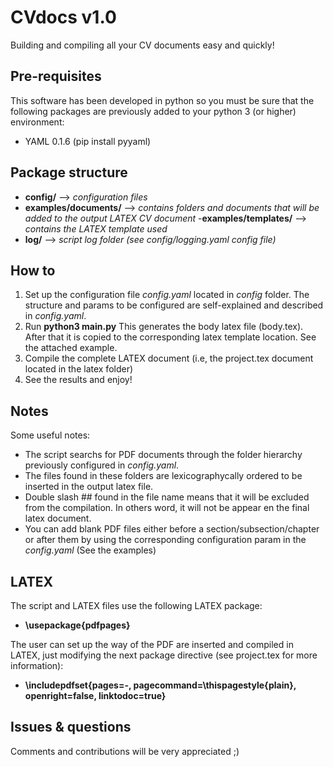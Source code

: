 # **CVdocs v1.0**
Building and compiling all your CV documents easy and quickly!

Pre-requisites
--------------
This software has been developed in python so you must be sure that the following packages are previously added to your python 3 (or higher) environment:
- YAML 0.1.6 (pip install pyyaml)

Package structure
-----------------
- **config/** --> _configuration files_
- **examples/documents/** --> _contains folders and documents that will be added to the output LATEX CV document_
-**examples/templates/** --> _contains the LATEX template used_
- **log/** --> _script log folder (see config/logging.yaml config file)_ 

How to
------
1. Set up the configuration file _config.yaml_ located in _config_ folder. The structure and params to be configured are self-explained and described in _config.yaml_.
2. Run **python3 main.py** This generates the body latex file (body.tex). After that it is copied to the corresponding latex template location. See the attached example.
3. Compile the complete LATEX document (i.e, the project.tex document located in the latex folder)
4. See the results and enjoy!

Notes
-----
Some useful notes:
- The script searchs for PDF documents through the folder hierarchy previously configured in _config.yaml_.
- The files found in these folders are lexicographycally ordered to be inserted in the output latex file.
- Double slash ## found in the file name means that it will be excluded from the compilation. In others word, it will not be  appear en the final latex document.
- You can add blank PDF files either before a section/subsection/chapter or after them by using the corresponding configuration param in the _config.yaml_ (See the examples)

LATEX
-----
The script and LATEX files use the following LATEX package:
- **\usepackage{pdfpages}**

The user can set up the way of the PDF are inserted and compiled in LATEX, just modifying the next package directive (see project.tex for more information):
- **\includepdfset{**pages=-, pagecommand=\thispagestyle{plain}, openright=false, linktodoc=true**}**

Issues & questions
------------------
Comments and contributions will be very appreciated ;)







